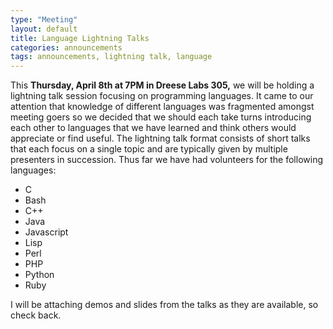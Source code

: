 ```yaml
---
type: "Meeting"
layout: default
title: Language Lightning Talks
categories: announcements
tags: announcements, lightning talk, language
---
```

This **Thursday, April 8th at 7PM in Dreese Labs 305,** we will be holding a lightning talk session focusing on programming languages. It came to our attention that knowledge of different languages was fragmented amongst meeting goers so we decided that we should each take turns introducing each other to languages that we have learned and think others would appreciate or find useful. The lightning talk format consists of short talks that each focus on a single topic and are typically given by multiple presenters in succession. Thus far we have had volunteers for the following languages:

*   C
*   Bash
*   C++
*   Java
*   Javascript
*   Lisp
*   Perl
*   PHP
*   Python
*   Ruby

I will be attaching demos and slides from the talks as they are available, so check back.
